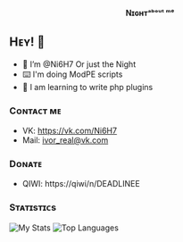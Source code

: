 <p align="center">
	<b>Nɪɢʜᴛᵃᵇᵒᵘᵗ ᵐᵉ</b>
</p>

## Hᴇʏ! 👋

- 👋 I’m @Ni6H7 Or just the Night
- ⌨️ I'm doing ModPE scripts
- 🌱 I am learning to write php plugins

### Cᴏɴᴛᴀᴄᴛ ᴍᴇ
- VK: https://vk.com/Ni6H7
- Mail: ivor_real@vk.com

### Dᴏɴᴀᴛᴇ
- QIWI: https://qiwi/n/DEADLINEE

### Sᴛᴀᴛɪsᴛɪᴄs
![My Stats](https://github-readme-stats.vercel.app/api?username=Ni6H7&show_icons=true&count_private=true&hide_title=true)
![Top Languages](https://github-readme-stats.vercel.app/api/top-langs/?username=Ni6H7&layout=compact)
